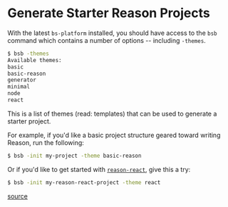 # Generate Starter Reason Projects

With the latest `bs-platform` installed, you should have access to the `bsb`
command which contains a number of options -- including `-themes`.

```bash
$ bsb -themes
Available themes:
basic
basic-reason
generator
minimal
node
react
```

This is a list of themes (read: templates) that can be used to generate a
starter project.

For example, if you'd like a basic project structure geared toward writing
Reason, run the following:

```bash
$ bsb -init my-project -theme basic-reason
```

Or if you'd like to get started with
[`reason-react`](https://reasonml.github.io/reason-react/), give this a try:

```bash
$ bsb -init my-reason-react-project -theme react
```

[source](https://bucklescript.github.io/docs/en/new-project.html)
